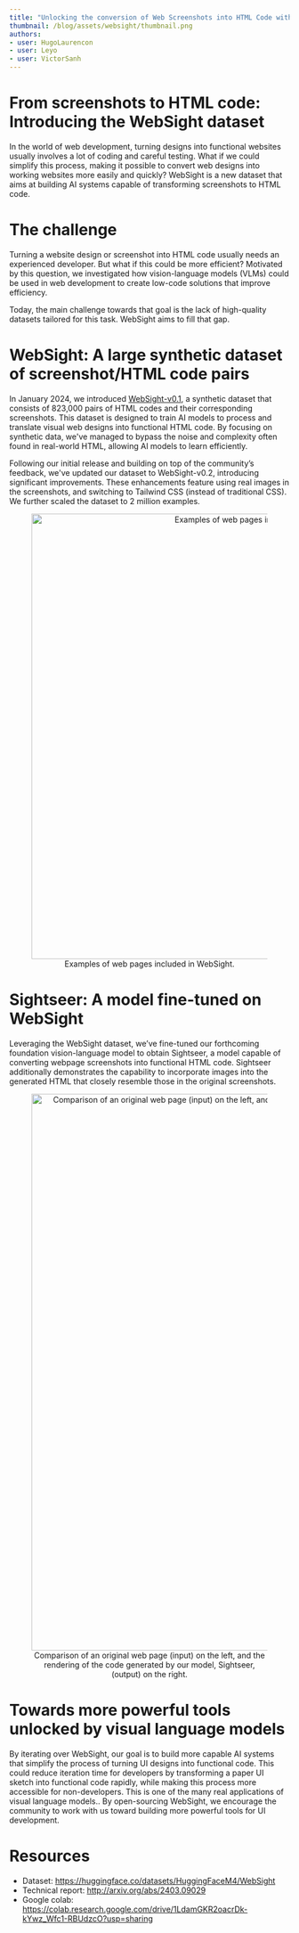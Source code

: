 ```yaml
---
title: "Unlocking the conversion of Web Screenshots into HTML Code with the WebSight Dataset"
thumbnail: /blog/assets/websight/thumbnail.png
authors:
- user: HugoLaurencon
- user: Leyo
- user: VictorSanh
---
```


# From screenshots to HTML code: Introducing the WebSight dataset

In the world of web development, turning designs into functional websites usually involves a lot of coding and careful testing. What if we could simplify this process, making it possible to convert web designs into working websites more easily and quickly? WebSight is a new dataset that aims at building AI systems capable of transforming screenshots to HTML code.

# The challenge

Turning a website design or screenshot into HTML code usually needs an experienced developer. But what if this could be more efficient? Motivated by this question, we investigated how vision-language models (VLMs) could be used in web development to create low-code solutions that improve efficiency.

Today, the main challenge towards that goal is the lack of high-quality datasets tailored for this task. WebSight aims to fill that gap.

# WebSight: A large synthetic dataset of screenshot/HTML code pairs

In January 2024, we introduced [WebSight-v0.1](https://huggingface.co/datasets/HuggingFaceM4/WebSight), a synthetic dataset that consists of 823,000 pairs of HTML codes and their corresponding screenshots. This dataset is designed to train AI models to process and translate visual web designs into functional HTML code. By focusing on synthetic data, we've managed to bypass the noise and complexity often found in real-world HTML, allowing AI models to learn efficiently.

Following our initial release and building on top of the community’s feedback, we've updated our dataset to WebSight-v0.2, introducing significant improvements. These enhancements feature using real images in the screenshots, and switching to Tailwind CSS (instead of traditional CSS). We further scaled the dataset to 2 million examples.

<figure align="center">
    <img src="https://huggingface.co/datasets/huggingface/documentation-images/resolve/main/blog/websight/websight_examples_2.jpg" width="800" alt="Examples of web pages included in WebSight"/>
    <figcaption>Examples of web pages included in WebSight.</figcaption>
</figure>

# Sightseer: A model fine-tuned on WebSight

Leveraging the WebSight dataset, we’ve fine-tuned our forthcoming foundation vision-language model to obtain Sightseer, a model capable of converting webpage screenshots into functional HTML code. Sightseer additionally demonstrates the capability to incorporate images into the generated HTML that closely resemble those in the original screenshots.

<figure align="center">
    <img src="https://huggingface.co/datasets/huggingface/documentation-images/resolve/main/blog/websight/main_generation_2.jpg" width="1000" alt="Comparison of an original web page (input) on the left, and the rendering of the code generated by our model, Sightseer, (output) on the right."/>
    <figcaption>Comparison of an original web page (input) on the left, and the rendering of the code generated by our model, Sightseer, (output) on the right.</figcaption>
</figure>

# Towards more powerful tools unlocked by visual language models

By iterating over WebSight, our goal is to build more capable AI systems that simplify the process of turning UI designs into functional code. This could reduce iteration time for developers by transforming a paper UI sketch into functional code rapidly, while making this process more accessible for non-developers. This is one of the many real applications of visual language models.. By open-sourcing WebSight, we encourage the community to work with us toward building more powerful tools for UI development.

# Resources

- Dataset: https://huggingface.co/datasets/HuggingFaceM4/WebSight
- Technical report: http://arxiv.org/abs/2403.09029
- Google colab: https://colab.research.google.com/drive/1LdamGKR2oacrDk-kYwz_Wfc1-RBUdzcO?usp=sharing
